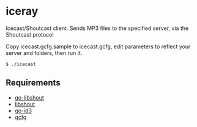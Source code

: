 iceray
======

Icecast/Shoutcast client. Sends MP3 files to the specified server, via the Shoutcast protocol

Copy icecast.gcfg.sample to icecast.gcfg, edit parameters to reflect your server and folders, then run it.

```
$ ./icecast
```

Requirements
--

* [go-libshout](https://github.com/systemfreund/go-libshout)
* [libshout](http://www.icecast.org/download.php)
* [go-id3](https://github.com/ascherkus/go-id3)
* [gcfg](http://code.google.com/p/gcfg/)
